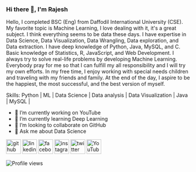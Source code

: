 
### Hi there 👋, I'm Rajesh


Hello,
I completed BSC (Eng) from Daffodil International University (CSE). My favorite topic is Machine Learning, I love dealing with it, it's a great subject. I think everything seems to be data these days. I have expertise in Data Science, Data Visualization, Data Wrangling, Data exploration, and Data extraction. I have deep knowledge of Python, Java, MySQL, and C. Basic knowledge of Statistics, R, JavaScript, and Web Development. I always try to solve real-life problems by developing Machine Learning. Everybody pray for me so that I can fulfill my all responsibility and I will try my own efforts. 
In my free time, I enjoy working with special needs children and traveling with my friends and family. At the end of the day, I aspire to be the happiest, the most successful, and the best version of myself.

Skills: Python | ML | Data Science | Data analysis | Data Visualization | Java | MySQL | 

- 🔭 I’m currently working on YouTube 
- 🌱 I’m currently learning Deep Learning 
- 👯 I’m looking to collaborate on GitHub 
- 💬 Ask me about Data Science 


[<img src='https://cdn.jsdelivr.net/npm/simple-icons@3.0.1/icons/github.svg' alt='github' height='40'>](https://github.com/https://github.com/rajeshdiu)  [<img src='https://cdn.jsdelivr.net/npm/simple-icons@3.0.1/icons/linkedin.svg' alt='linkedin' height='40'>](https://www.linkedin.com/in/https://www.linkedin.com/in/rajeshitor//)  [<img src='https://cdn.jsdelivr.net/npm/simple-icons@3.0.1/icons/facebook.svg' alt='facebook' height='40'>](https://www.facebook.com/https://www.facebook.com/rajeshdasitor/)  [<img src='https://cdn.jsdelivr.net/npm/simple-icons@3.0.1/icons/instagram.svg' alt='instagram' height='40'>](https://www.instagram.com/https://www.instagram.com/rajeshitor1212//)  [<img src='https://cdn.jsdelivr.net/npm/simple-icons@3.0.1/icons/twitter.svg' alt='twitter' height='40'>](https://twitter.com/https://twitter.com/rajeshitor)  [<img src='https://cdn.jsdelivr.net/npm/simple-icons@3.0.1/icons/youtube.svg' alt='YouTube' height='40'>](https://www.youtube.com/channel/https://www.youtube.com/c/CreativeCodersbd)  

![Profile views](https://gpvc.arturio.dev/https://github.com/rajeshdiu)  
